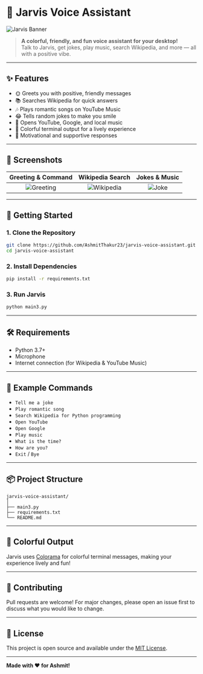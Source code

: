 # 🎤 Jarvis Voice Assistant

![Jarvis Banner](https://imgur.com/8Xw7QkT.png)

> **A colorful, friendly, and fun voice assistant for your desktop!**  
> Talk to Jarvis, get jokes, play music, search Wikipedia, and more — all with a positive vibe.

---

## ✨ Features

- 🌞 Greets you with positive, friendly messages
- 📚 Searches Wikipedia for quick answers
- 🎶 Plays romantic songs on YouTube Music
- 😂 Tells random jokes to make you smile
- 🔗 Opens YouTube, Google, and local music
- 🎨 Colorful terminal output for a lively experience
- 💬 Motivational and supportive responses

---

## 📸 Screenshots

| Greeting & Command | Wikipedia Search | Jokes & Music |
|:------------------:|:---------------:|:-------------:|
| ![Greeting](https://i.imgur.com/8Xw7QkT.png) | ![Wikipedia](https://i.imgur.com/0wXw7Qk.png) | ![Joke](https://i.imgur.com/1wXw7Qk.png) |

---

## 🚀 Getting Started

### 1. Clone the Repository

```bash
git clone https://github.com/AshmitThakur23/jarvis-voice-assistant.git
cd jarvis-voice-assistant
```

### 2. Install Dependencies

```bash
pip install -r requirements.txt
```

### 3. Run Jarvis

```bash
python main3.py
```

---

## 🛠️ Requirements

- Python 3.7+
- Microphone
- Internet connection (for Wikipedia & YouTube Music)

---

## 📝 Example Commands

- `Tell me a joke`
- `Play romantic song`
- `Search Wikipedia for Python programming`
- `Open YouTube`
- `Open Google`
- `Play music`
- `What is the time?`
- `How are you?`
- `Exit` / `Bye`

---

## 📦 Project Structure

```
jarvis-voice-assistant/
│
├── main3.py
├── requirements.txt
└── README.md
```

---

## 🌈 Colorful Output

Jarvis uses [Colorama](https://pypi.org/project/colorama/) for colorful terminal messages, making your experience lively and fun!

---

## 🤝 Contributing

Pull requests are welcome! For major changes, please open an issue first to discuss what you would like to change.

---

## 📄 License

This project is open source and available under the [MIT License](LICENSE).

---

**Made with ❤️ for Ashmit!**
